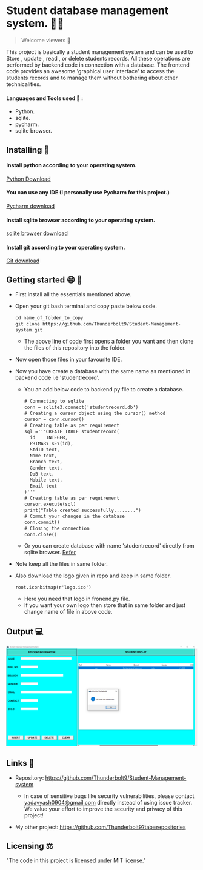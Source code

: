 # Student database management system. 🧑‍💻
> Welcome viewers 🙂

This project is basically a student management system and can be used to Store , update , read , or delete students records. All these operations are performed by backend code
in connection with a database. The frontend code provides an awesome  'graphical user interface' to access the students records and to manage them without bothering about other technicalities.
#### Languages and Tools used 🔧 :
- Python.
- sqlite.
- pycharm.
- sqlite browser.
## Installing 💾 

#### Install python according to your operating system.
[Python Download](https://www.python.org/downloads/)
#### You can use any IDE (I personally use Pycharm for this project.)
[Pycharm download](https://www.jetbrains.com/pycharm/download/#section=windows)
#### Install sqlite browser according to your operating system.
[sqlite browser download](https://sqlitebrowser.org/dl/)
#### Install git according to your operating system.
[Git download](https://git-scm.com/downloads)

## Getting started 😄 📑
- First install all the essentials mentioned above.
- Open your git bash terminal and copy paste below code.
  ```
  cd name_of_folder_to_copy
  git clone https://github.com/Thunderbolt9/Student-Management-system.git
  ```
  - The above line of code first opens a folder you want and then clone the files of this repository into the folder.

- Now open those files in your favourite IDE.
- Now you have create a database with the same name as mentioned in backend code i.e 'studentrecord'.
  - You an add below code to backend.py file to create a database.
    ```
    # Connecting to sqlite
    conn = sqlite3.connect('studentrecord.db')
    # Creating a cursor object using the cursor() method
    cursor = conn.cursor()
    # Creating table as per requirement
    sql ='''CREATE TABLE studentrecord(
      id	INTEGER,
	  PRIMARY KEY(id),
      StdID text,
      Name text,
      Branch text,
      Gender text,
      DoB text,
      Mobile text,
      Email text
    )'''
    # Creating table as per requirement
    cursor.execute(sql)
    print("Table created successfully........")
    # Commit your changes in the database
    conn.commit()
    # Closing the connection
    conn.close()
    ```
  - Or you can create database with name 'studentrecord' directly from sqlite browser. [Refer](https://youtu.be/YLOZpYAYPLQ)
- Note keep all the files in same folder.
- Also download the logo given in repo and keep in same folder.
  ```
  root.iconbitmap(r'logo.ico')
  ```
  - Here you need that logo in fronend.py file.
  - If you want your own logo then store that in same folder and just change name of file in above code.

## Output 💻

![GUI](Output.PNG)

## Links 🔗

- Repository: https://github.com/Thunderbolt9/Student-Management-system
  - In case of sensitive bugs like security vulnerabilities, please contact
    yadavyash0904@gmail.com directly instead of using issue tracker. We value your effort
    to improve the security and privacy of this project!

- My other project:
https://github.com/Thunderbolt9?tab=repositories

## Licensing ⚖️ 

"The code in this project is licensed under MIT license."
